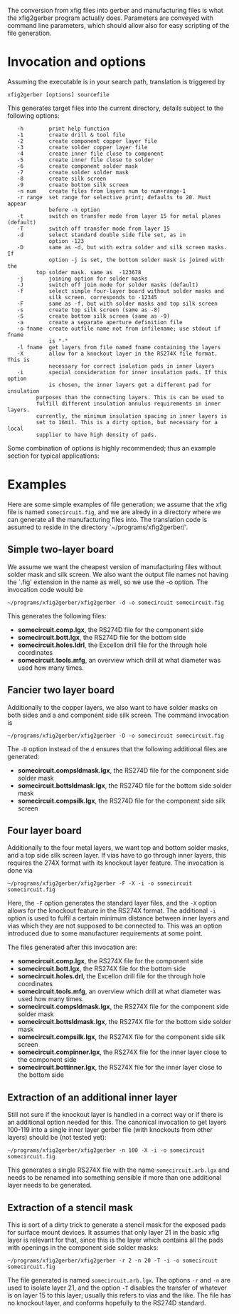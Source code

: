 The conversion from xfig files into gerber and manufacturing files is what the xfig2gerber program actually does. Parameters are conveyed with command line parameters, which should allow also for easy scripting of the file generation.

# Invocation and options #
Assuming the executable is in your search path, translation is triggered by
```
xfig2gerber [options] sourcefile
```
This generates target files into the current directory, details subject to the following options:
```
   -h        print help function
   -1        create drill & tool file
   -2        create component copper layer file
   -3        create solder copper layer file
   -4        create inner file close to component
   -5        create inner file close to solder
   -6        create component solder mask
   -7        create solder solder mask
   -8        create silk screen
   -9        create bottom silk screen
   -n num    create files from layers num to num+range-1
   -r range  set range for selective print; defaults to 20. Must appear
             before -n option
   -t        switch on transfer mode from layer 15 for metal planes (default)
   -T        switch off transfer mode from layer 15
   -d        select standard double side file set, as in
             option -123
   -D        same as -d, but with extra solder and silk screen masks. If
             option -j is set, the bottom solder mask is joined with the
	     top solder mask. same as  -123678
   -j        joining option for solder masks
   -J        switch off join mode for solder masks (default)
   -f        select simple four-layer board without solder masks and
             silk screen. corresponds to -12345
   -F        same as -f, but with solder masks and top silk screen
   -s        create top silk screen (same as -8)
   -S        create bottom silk screen (same as -9)
   -a        create a separate aperture definition file
   -o fname  create outfile name not from infilename; use stdout if fname
             is "-"
   -l fname  get layers from file named fname containing the layers
   -X        allow for a knockout layer in the RS274X file format. This is
             necessary for correct isolation pads in inner layers
   -i        special consideration for inner insulation pads. If this option
             is chosen, the inner layers get a different pad for insulation
	     purposes than the connecting layers. This is can be used to
	     fulfill different insulation annulus requirements in inner layers.
	     currently, the minimum insulation spacing in inner layers is
	     set to 16mil. This is a dirty option, but necessary for a local
	     supplier to have high density of pads. 
```

Some combination of options is highly recommended; thus an example section for typical applications:

# Examples #
Here are some simple examples of file generation; we assume that the xfig file is named `somecircuit.fig`, and we are alredy in a directory where we can generate all the manufacturing files into. The translation code is assumed to reside in the directory `~/programs/xfig2gerber/'.

## Simple two-layer board ##
We assume we want the cheapest version of manufacturing files without solder mask and silk screen. We also want the output file names not having the `.fig' extension in the name as well, so we use the -o option. The invocation code would be
```
~/programs/xfig2gerber/xfig2gerber -d -o somecircuit somecircuit.fig
```
This generates the following files:
  * **somecircuit.comp.lgx**, the RS274D file for the component side
  * **somecircuit.bott.lgx**, the RS274D file for the bottom side
  * **somecircuit.holes.ldrl**, the Excellon drill file for the through hole coordinates
  * **somecircuit.tools.mfg**, an overview which drill at what diameter was used how many times.

## Fancier two layer board ##
Additionally to the copper layers, we also want to have solder masks on both sides and a and component side silk screen. The command invocation is
```
~/programs/xfig2gerber/xfig2gerber -D -o somecircuit somecircuit.fig
```
The `-D` option instead of the `d` ensures that the following additional files are generated:
  * **somecircuit.compsldmask.lgx**, the RS274D file for the component side solder mask
  * **somecircuit.bottsldmask.lgx**, the RS274D file for the bottom side solder mask
  * **somecircuit.compsilk.lgx**, the RS274D file for the component side silk screen

## Four layer board ##
Additionally to the four metal layers, we want top and bottom solder masks, and a top side silk screen layer. If vias have to go through inner layers, this requires the 274X format with its knockout layer feature. The invocation is done via
```
~/programs/xfig2gerber/xfig2gerber -F -X -i -o somecircuit somecircuit.fig
```
Here, the `-F` option generates the standard layer files, and the `-X` option allows for the knockout feature in the RS274X format. The additional `-i` option is used to fulfil a certain minimum distance between inner layers and vias which they are not supposed to be connected to. This was an option introduced due to some manufacturer requirements at some point.

The files generated after this invocation are:
  * **somecircuit.comp.lgx**, the RS274X file for the component side
  * **somecircuit.bott.lgx**, the RS274X file for the bottom side
  * **somecircuit.holes.drl**, the Excellon drill file for the through hole coordinates
  * **somecircuit.tools.mfg**, an overview which drill at what diameter was used how many times.
  * **somecircuit.compsldmask.lgx**, the RS274X file for the component side solder mask
  * **somecircuit.bottsldmask.lgx**, the RS274X file for the bottom side solder mask
  * **somecircuit.compsilk.lgx**, the RS274X file for the component side silk screen
  * **somecircuit.compinner.lgx**, the RS274X file for the inner layer close to the component side
  * **somecircuit.bottinner.lgx**, the RS274X file for the inner layer close to the bottom side


## Extraction of an additional inner layer ##
Still not sure if the knockout layer is handled in a correct way or if there is an additional option needed for this. The canonical invocation to get layers 100-119 into a single inner layer gerber file (with knockouts from other layers) should be (not tested yet):
```
~/programs/xfig2gerber/xfig2gerber -n 100 -X -i -o somecircuit somecircuit.fig
```
This generates a single RS274X file with the name `somecircuit.arb.lgx` and needs to be renamed into something sensible if more than one additional layer needs to be generated.

## Extraction of a stencil mask ##
This is sort of a dirty trick to generate a stencil mask for the exposed pads for surface mount devices. It assumes that only layer 21 in the basic xfig layer is relevant for that, since this is the layer which contains all the pads with openings in the component side solder masks:
```
~/programs/xfig2gerber/xfig2gerber -r 2 -n 20 -T -i -o somecircuit somecircuit.fig
```
The file generated is named  `somecircuit.arb.lgx`. The options `-r` and `-n` are used to isolate layer 21, and the option `-T` disables the  transfer of whatever is on layer 15 to this layer; usually this refers to vias and the like. The file has no knockout layer, and conforms hopefully to the RS274D standard.